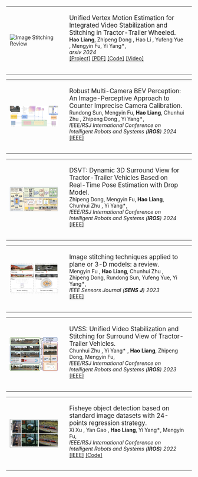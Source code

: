 <!-- 第六篇文章 -->
<table style="width:100%; border-collapse:collapse;">
<tr>
    <td style="padding:10px;width:30%;vertical-align:middle">
        <img src="static/assets/img/UVM-VSS.png" width="100%" alt="Image Stitching Review">
    </td>
    <td style="padding:20px;width:70%;vertical-align:middle">
        <span style="font-size: 1.2em;">Unified Vertex Motion Estimation for Integrated Video Stabilization and Stitching in Tractor-Trailer Wheeled.</span>
        <br>
        <strong>Hao Liang</strong>,
        <a>Zhipeng Dong </a >,
        <a>Hao Li </a >,
        <a>Yufeng Yue </a >,
        <a>Mengyin Fu</a >,
        <a>Yi Yang*</a>,
        <br>
        <em>arxiv 2024</em>
        <br>
        <a href="https://inin-drops.github.io/UVM-VSS/">[Project]</a >
        <a href="https://arxiv.org/pdf/2412.07154">[PDF]</a > 
        <a href="https://github.com/lhlawrence/UVM-VSS">[Code]</a > 
        <a href="https://youtu.be/CqoVZQdvxU4">[Video]</a >
        <p></p >
    </td>
</tr>
</table>

<!-- 第五篇文章 -->
<table style="width:100%; border-collapse:collapse;">
<tr>
    <td style="padding:10px;width:30%;vertical-align:middle">
        <img src="static/assets/img/sun2024.png" width="100%" alt="Image Stitching Review">
    </td>
    <td style="padding:20px;width:70%;vertical-align:middle">
        <span style="font-size: 1.2em;">Robust Multi-Camera BEV Perception: An Image-Perceptive Approach  to Counter Imprecise Camera Calibration.</span>
        <br>
        <a>Rundong Sun</a >,
        <a>Mengyin Fu</a >,
        <strong>Hao Liang</strong>,
        <a>Chunhui Zhu </a >,
        <a>Zhipeng Dong </a >,
        <a>Yi Yang*</a>,
        <br>
        <em>IEEE/RSJ International Conference on Intelligent Robots and Systems (<strong>IROS</strong>) 2024</em>
        <br>
        <a href="https://ieeexplore.ieee.org/document/10802840">[IEEE]</a > 
        <p></p >
    </td>
</tr>
</table>

<!-- 第四篇文章 -->
<table style="width:100%; border-collapse:collapse;">
<tr>
    <td style="padding:10px;width:30%;vertical-align:middle">
        <img src="static/assets/img/dsvt.png" width="100%" alt="Image Stitching Review">
    </td>
    <td style="padding:20px;width:70%;vertical-align:middle">
        <span style="font-size: 1.2em;">DSVT: Dynamic 3D Surround View for Tractor-Trailer Vehicles  Based on Real-Time Pose Estimation with Drop Model.</span>
        <br>
        <a>Zhipeng Dong</a >,
        <a>Mengyin Fu</a >,
        <strong>Hao Liang</strong>,
        <a>Chunhui Zhu </a >,
        <a>Yi Yang*</a>,
        <br>
        <em>IEEE/RSJ International Conference on Intelligent Robots and Systems (<strong>IROS</strong>) 2024</em>
        <br>
        <a href="https://ieeexplore.ieee.org/document/10801679">[IEEE]</a > 
        <p></p >
    </td>
</tr>
</table>

<!-- 第三篇文章 -->
<table style="width:100%; border-collapse:collapse;">
<tr>
    <td style="padding:10px;width:30%;vertical-align:middle">
        <img src="static/assets/img/stitchreview.png" width="100%" alt="Image Stitching Review">
    </td>
    <td style="padding:20px;width:70%;vertical-align:middle">
        <span style="font-size: 1.2em;">Image stitching techniques applied to plane or 3-D models: a review.</span>
        <br>
        <a>Mengyin Fu </a >,
        <strong>Hao Liang</strong>,
        <a>Chunhui Zhu </a >,
        <a>Zhipeng Dong</a >,
        <a>Rundong Sun</a >,
        <a>Yufeng Yue</a>,
        <a>Yi Yang*</a>,
        <br>
        <em>IEEE Sensors Journal (<strong>SENS J</strong>) 2023</em>
        <br>
        <a href="https://doi.org/10.1109/JSEN.2023.3251661">[IEEE]</a > 
        <p></p >
    </td>
</tr>
</table>

<!-- 第二篇文章 -->
<table style="width:100%; border-collapse:collapse;">
<tr>
    <td style="padding:10px;width:30%;vertical-align:middle">
        <img src="static/assets/img/uvss.jpg" width="100%" alt="Image Stitching Review">
    </td>
    <td style="padding:20px;width:70%;vertical-align:middle">
        <span style="font-size: 1.2em;">UVSS: Unified Video Stabilization and Stitching for Surround View of Tractor-Trailer Vehicles.</span>
        <br>
        <a>Chunhui Zhu </a >,
        <a>Yi Yang* </a >,
        <strong>Hao Liang</strong>,
        <a>Zhipeng Dong</a >,
        <a>Mengyin Fu</a>,
        <br>
        <em>IEEE/RSJ International Conference on Intelligent Robots and Systems (<strong>IROS</strong>) 2023</em>
        <br>
        <a href="https://doi.org/10.1109/IROS55552.2023.10342264">[IEEE]</a > 
        <p></p >
    </td>
</tr>
</table>

<!-- 第一篇文章 -->
<table style="width:100%; border-collapse:collapse;">
<tr>
    <td style="padding:10px;width:30%;vertical-align:middle">
        <img src="static/assets/img/24detect.png" width="100%" alt="Image Stitching Review">
    </td>
    <td style="padding:20px;width:70%;vertical-align:middle">
        <span style="font-size: 1.2em;">Fisheye object detection based on standard image datasets with 24-points regression strategy.</span>
        <br>
        <a>Xi Xu </a >,
        <a>Yan Gao </a >,
        <strong>Hao Liang</strong>,
        <a>Yi Yang*</a>,
        <a>Mengyin Fu</a>,
        <br>
        <em>IEEE/RSJ International Conference on Intelligent Robots and Systems (<strong>IROS</strong>) 2022</em>
        <br>
        <a href="https://doi.org/10.1109/IROS47612.2022.9981891">[IEEE]</a > 
        <a href="https://github.com/IN2-ViAUn/Exploration-of-Potential">[Code]</a >
        <p></p >
    </td>
</tr>
</table>

